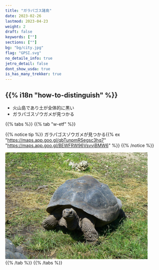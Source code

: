 ```yaml
---
title: "ガラパゴス諸島"
date: 2023-02-26
lastmod: 2023-04-23
weight: 2
draft: false
keywords: [""]
sections: [""]
bg: "bg/city.jpg"
flag: "GPSI.svg"
no_detaile_info: true
jetro_detail: false
dont_show_usda: true
is_has_many_trekker: true
---
```


<div class="main-desciption country-description">
    <h2 class="section-title">{{% i18n "how-to-distinguish" %}}</h2>
    <ul class="rule-list">
        <li>火山島であり土が全体的に黒い</li>
        <li>ガラパゴスゾウガメが見つかる</li>
    </ul>
</div>

{{% tabs %}}
{{% tab "w-etf" %}}

{{% notice tip %}}
ガラパゴスゾウガメが見つかる{{% ex "https://maps.app.goo.gl/qbTunpmRSegsc3hq7" "https://maps.app.goo.gl/BEWFRW96VsvvjBMW6" %}}
{{% /notice %}}

<div class="googlemap-if">
<img src="./galapagos_tortoise_giant_tortoise.jpg" width="90%">
</div>
{{% /tab %}}
{{% /tabs %}}
